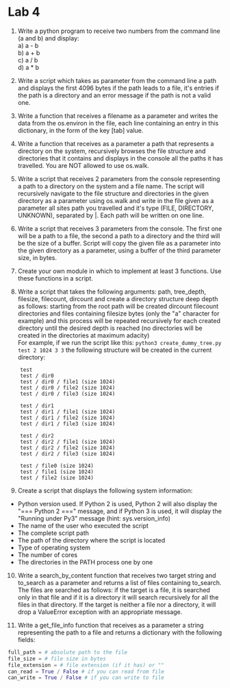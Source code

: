 # Lab 4

1. Write a python program to receive two numbers from the command line (a and b) and display:  
a) a - b  
b) a + b  
c) a / b  
d) a * b  

2. Write a script which takes as parameter from the command line a path and displays the first 4096 bytes if the path leads to a file, it's entries if the path is a directory and an error message if the path is not a valid one.

3. Write a function that receives a filename as a parameter and writes the data from the os.environ in the file, each line containing an entry in this dictionary, in the form of the key [tab] value.

4. Write a function that receives as a parameter a path that represents a directory on the system, recursively browses the file structure and directories that it contains and displays in the console all the paths it has travelled. You are NOT allowed to use os.walk.

5. Write a script that receives 2 parameters from the console representing a path to a directory on the system and a file name. The script will recursively navigate to the file structure and directories in the given directory as a parameter using os.walk and write in the file given as a parameter all sites path you travelled and it's type (FILE, DIRECTORY, UNKNOWN), separated by |. Each path will be written on one line.

6. Write a script that receives 3 parameters from the console. The first one will be a path to a file, the second a path to a directory and the third will be the size of a buffer. Script will copy the given file as a parameter into the given directory as a parameter, using a buffer of the third parameter size, in bytes.

7. Create your own module in which to implement at least 3 functions. Use these functions in a script.

8. Write a script that takes the following arguments: path, tree_depth, filesize, filecount, dircount and create a directory structure deep depth as follows: starting from the root path will be created dircount filecount directories and files containing filesize bytes (only the "a" character for example) and this process will be repeated recursively for each created directory until the desired depth is reached (no directories will be created in the directories at maximum adacity)  
For example, if we run the script like this: ```python3 create_dummy_tree.py test 2 1024 3 3``` the following structure will be created in the current directory:  
```
    test
    test / dir0
    test / dir0 / file1 (size 1024)
    test / dir0 / file2 (size 1024)
    test / dir0 / file3 (size 1024)

    test / dir1
    test / dir1 / file1 (size 1024)
    test / dir1 / file2 (size 1024)
    test / dir1 / file3 (size 1024)

    test / dir2
    test / dir2 / file1 (size 1024)
    test / dir2 / file2 (size 1024)
    test / dir2 / file3 (size 1024)

    test / file0 (size 1024)
    test / file1 (size 1024)
    test / file2 (size 1024)
```

9. Create a script that displays the following system information:  
- Python version used. If Python 2 is used, Python 2 will also display the "=== Python 2 ===" message, and if Python 3 is used, it will display the "Running under Py3" message (hint: sys.version_info)
- The name of the user who executed the script
- The complete script path
- The path of the directory where the script is located
- Type of operating system
- The number of cores
- The directories in the PATH process one by one

10. Write a search_by_content function that receives two target string and to_search as a parameter and returns a list of files containing to_search. The files are searched as follows: if the target is a file, it is searched only in that file and if it is a directory it will search recursively for all the files in that directory. If the target is neither a file nor a directory, it will drop a ValueError exception with an appropriate message.

11. Write a get_file_info function that receives as a parameter a string representing the path to a file and returns a dictionary with the following fields:
```Python
full_path = # absolute path to the file
file_size = # file size in bytes
file_extension = # file extension (if it has) or ""
can_read = True / False # if you can read from file
can_write = True / False # if you can write to file
```